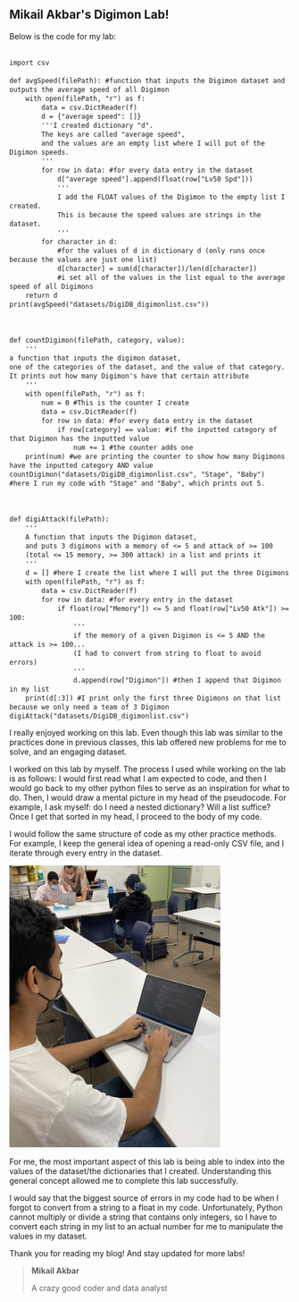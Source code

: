 
## Mikail Akbar's Digimon Lab!

Below is the code for my lab:

```{python}

import csv

def avgSpeed(filePath): #function that inputs the Digimon dataset and outputs the average speed of all Digimon
    with open(filePath, "r") as f:
        data = csv.DictReader(f)
        d = {"average speed": []} 
        '''I created dictionary "d".
        The keys are called "average speed", 
        and the values are an empty list where I will put of the Digimon speeds.
        '''
        for row in data: #for every data entry in the dataset
            d["average speed"].append(float(row["Lv50 Spd"]))
            '''
            I add the FLOAT values of the Digimon to the empty list I created.
            This is because the speed values are strings in the dataset.
            '''
        for character in d: 
            #for the values of d in dictionary d (only runs once because the values are just one list)
            d[character] = sum(d[character])/len(d[character]) 
            #i set all of the values in the list equal to the average speed of all Digimons
    return d
print(avgSpeed("datasets/DigiDB_digimonlist.csv")) 



def countDigimon(filePath, category, value): 
    '''
a function that inputs the digimon dataset, 
one of the categories of the dataset, and the value of that category. 
It prints out how many Digimon's have that certain attribute
    '''
    with open(filePath, "r") as f:
        num = 0 #This is the counter I create
        data = csv.DictReader(f)
        for row in data: #for every data entry in the dataset
            if row[category] == value: #if the inputted category of that Digimon has the inputted value
                num += 1 #the counter adds one
    print(num) #we are printing the counter to show how many Digimons have the inputted category AND value
countDigimon("datasets/DigiDB_digimonlist.csv", "Stage", "Baby") 
#here I run my code with "Stage" and "Baby", which prints out 5.



def digiAttack(filePath): 
    '''
    A function that inputs the Digimon dataset,
    and puts 3 digimons with a memory of <= 5 and attack of >= 100 
    (total <= 15 memory, >= 300 attack) in a list and prints it
    '''
    d = [] #here I create the list where I will put the three Digimons
    with open(filePath, "r") as f:
        data = csv.DictReader(f)
        for row in data: #for every entry in the dataset
            if float(row["Memory"]) <= 5 and float(row["Lv50 Atk"]) >= 100:
                '''
                if the memory of a given Digimon is <= 5 AND the attack is >= 100... 
                (I had to convert from string to float to avoid errors)
                '''
                d.append(row["Digimon"]) #then I append that Digimon in my list
    print(d[:3]) #I print only the first three Digimons on that list because we only need a team of 3 Digimon
digiAttack("datasets/DigiDB_digimonlist.csv") 

```

I really enjoyed working on this lab. Even though this lab was similar to the practices done in previous classes, this lab offered new problems for me to solve, and an engaging dataset. 

I worked on this lab by myself. The process I used while working on the lab is as follows: I would first read what I am expected to code, and then I would go back to my other python files to serve as an inspiration for what to do. Then, I would draw a mental picture in my head of the pseudocode. For example, I ask myself: do I need a nested dictionary? Will a list suffice? Once I get that sorted in my head, I proceed to the body of my code. 

I would follow the same structure of code as my other practice methods. For example, I keep the general idea of opening a read-only CSV file, and I iterate through every entry in the dataset. 

![mikail](/assets/img/IMG_0975.png)

For me, the most important aspect of this lab is being able to index into the values of the dataset/the dictionaries that I created. Understanding this general concept allowed me to complete this lab successfully.

I would say that the biggest source of errors in my code had to be when I forgot to convert from a string to a float in my code. Unfortunately, Python cannot multiply or divide a string that contains only integers, so I have to convert each string in my list to an actual number for me to manipulate the values in my dataset. 

Thank you for reading my blog! And stay updated for more labs!

>**Mikail Akbar**
>
>A crazy good coder and data analyst
